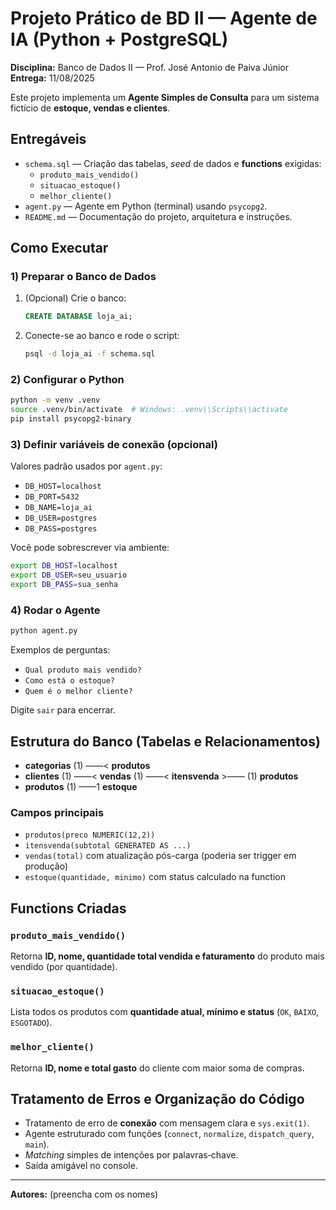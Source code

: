 
# Projeto Prático de BD II — Agente de IA (Python + PostgreSQL)

**Disciplina:** Banco de Dados II — Prof. José Antonio de Paiva Júnior  
**Entrega:** 11/08/2025

Este projeto implementa um **Agente Simples de Consulta** para um sistema fictício de **estoque, vendas e clientes**.

## Entregáveis
- `schema.sql` — Criação das tabelas, *seed* de dados e **functions** exigidas:
  - `produto_mais_vendido()`
  - `situacao_estoque()`
  - `melhor_cliente()`
- `agent.py` — Agente em Python (terminal) usando `psycopg2`.
- `README.md` — Documentação do projeto, arquitetura e instruções.

## Como Executar

### 1) Preparar o Banco de Dados
1. (Opcional) Crie o banco:
   ```sql
   CREATE DATABASE loja_ai;
   ```
2. Conecte-se ao banco e rode o script:
   ```bash
   psql -d loja_ai -f schema.sql
   ```

### 2) Configurar o Python
```bash
python -m venv .venv
source .venv/bin/activate  # Windows: .venv\\Scripts\\activate
pip install psycopg2-binary
```

### 3) Definir variáveis de conexão (opcional)
Valores padrão usados por `agent.py`:
- `DB_HOST=localhost`
- `DB_PORT=5432`
- `DB_NAME=loja_ai`
- `DB_USER=postgres`
- `DB_PASS=postgres`

Você pode sobrescrever via ambiente:
```bash
export DB_HOST=localhost
export DB_USER=seu_usuario
export DB_PASS=sua_senha
```

### 4) Rodar o Agente
```bash
python agent.py
```
Exemplos de perguntas:
- `Qual produto mais vendido?`
- `Como está o estoque?`
- `Quem é o melhor cliente?`

Digite `sair` para encerrar.

## Estrutura do Banco (Tabelas e Relacionamentos)

- **categorias** (1) ——< **produtos**
- **clientes** (1) ——< **vendas** (1) ——< **itensvenda** >—— (1) **produtos**
- **produtos** (1) ——1 **estoque**

### Campos principais
- `produtos(preco NUMERIC(12,2))`
- `itensvenda(subtotal GENERATED AS ...)`
- `vendas(total)` com atualização pós-carga (poderia ser trigger em produção)
- `estoque(quantidade, minimo)` com status calculado na function

## Functions Criadas

### `produto_mais_vendido()`
Retorna **ID, nome, quantidade total vendida e faturamento** do produto mais vendido (por quantidade).

### `situacao_estoque()`
Lista todos os produtos com **quantidade atual, mínimo e status** (`OK`, `BAIXO`, `ESGOTADO`).

### `melhor_cliente()`
Retorna **ID, nome e total gasto** do cliente com maior soma de compras.

## Tratamento de Erros e Organização do Código
- Tratamento de erro de **conexão** com mensagem clara e `sys.exit(1)`.
- Agente estruturado com funções (`connect`, `normalize`, `dispatch_query`, `main`).
- *Matching* simples de intenções por palavras‑chave.
- Saída amigável no console.

---

**Autores:** (preencha com os nomes)
